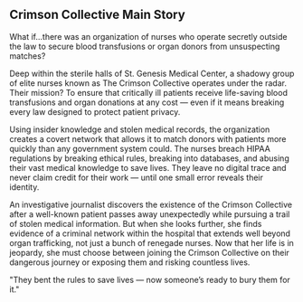 ## Crimson Collective Main Story ## 
What if...there was an organization of nurses who operate secretly outside the law to secure blood transfusions or organ donors from unsuspecting matches? 

Deep within the sterile halls of St. Genesis Medical Center, a shadowy group of elite nurses known as The Crimson Collective operates under the radar. 
Their mission? To ensure that critically ill patients receive life-saving blood transfusions and organ donations at any cost — even if it means breaking every law designed to protect patient privacy.

Using insider knowledge and stolen medical records, the organization creates a covert network that allows it to match donors with patients more quickly than any government system could. 
The nurses breach HIPAA regulations by breaking ethical rules, breaking into databases, and abusing their vast medical knowledge to save lives. 
They leave no digital trace and never claim credit for their work — until one small error reveals their identity.

An investigative journalist discovers the existence of the Crimson Collective after a well-known patient passes away unexpectedly while pursuing a trail of stolen medical information. 
But when she looks further, she finds evidence of a criminal network within the hospital that extends well beyond organ trafficking, not just a bunch of renegade nurses. 
Now that her life is in jeopardy, she must choose between joining the Crimson Collective on their dangerous journey or exposing them and risking countless lives.

"They bent the rules to save lives — now someone’s ready to bury them for it."
